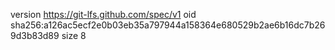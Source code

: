 version https://git-lfs.github.com/spec/v1
oid sha256:a126ac5ecf2e0b03eb35a797944a158364e680529b2ae6b16dc7b269d3b83d89
size 8
